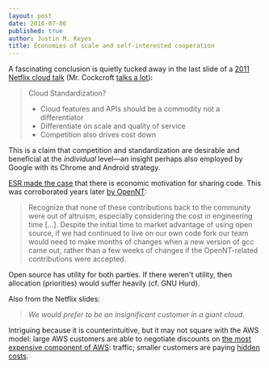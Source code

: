 ```yaml
---
layout: post
date: 2016-07-06
published: true
author: Justin M. Keyes
title: Economies of scale and self-interested cooperation
---
```


A fascinating conclusion is quietly tucked away in the last slide of a [2011
Netflix cloud talk](http://www.slideshare.net/adrianco/netflix-velocity-conference-2011/64)
(Mr. Cockcroft [talks a lot](http://www.slideshare.net/adrianco/presentations)):

> Cloud Standardization?
>
>   * Cloud features and APIs should be a commodity not a differentiator
>   * Differentiate on scale and quality of service
>   * Competition also drives cost down

This is a claim that competition and standardization are desirable and beneficial
at the _individual_ level—an insight perhaps also employed by Google with its
Chrome and Android strategy.

[ESR made the case](http://esr.ibiblio.org/?p=928) that there is economic
motivation for sharing code. This was corroborated years later
[by OpenNT](https://medium.com/@stephenrwalli/running-linux-apps-on-windows-and-other-stupid-human-tricks-part-i-acbf5a474532):

> Recognize that none of these contributions back to the community were out of
> altruism, especially considering the cost in engineering time [...].
> Despite the initial time to market advantage of using open source, if we had
> continued to live on our own code fork our team would need to make months of
> changes when a new version of gcc came out, rather than a few weeks of
> changes if the OpenNT-related contributions were accepted.

Open source has utility for both parties. If there weren't utility, then allocation
(priorities) would suffer heavily (cf. GNU Hurd).

Also from the Netflix slides:

> _We would prefer to be an insignificant customer in a giant cloud._

Intriguing because it is counterintuitive, but it may not square with the AWS
model: large AWS customers are able to negotiate discounts on [the most
expensive component of AWS](https://news.ycombinator.com/item?id=11301085):
traffic; smaller customers are paying [hidden costs](https://news.ycombinator.com/item?id=11301229).


